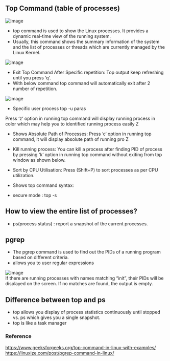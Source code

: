 ## Top Command (table of processes)

![image](https://user-images.githubusercontent.com/85761276/207924084-257a7489-1753-480a-be4a-a7f81019d491.png)

- top command is used to show the Linux processes. It provides a dynamic real-time view of the running system.
-  Usually, this command shows the summary information of the system and the list of processes or threads which are currently managed by the Linux Kernel. 

![image](https://user-images.githubusercontent.com/85761276/207924295-4c0489f5-347d-4ec1-91d0-167c09de2348.png)

- Exit Top Command After Specific repetition: Top output keep refreshing until you press ‘q‘. 
- With below command top command will automatically exit after 2 number of repetition.

![image](https://user-images.githubusercontent.com/85761276/207926184-aa76b7dc-fa51-4fef-9c84-7d2772ecad45.png)
- Specific user process
 top -u paras
 
 Press ‘z‘ option in running top command will display running process in color which may help you to identified running process easily Z 
- Shows Absolute Path of Processes: Press ‘c‘ option in running top command, it will display absolute path of running pro Z 
- Kill running process: You can kill a process after finding PID of process by pressing ‘k‘ option in running top command without exiting from top window as shown below. 
- Sort by CPU Utilisation: Press (Shift+P) to sort processes as per CPU utilization. 
- Shows top command syntax:

- secure mode : top -s

## How to view the entire list of processes?

- ps(process status) : report a snapshot of the current processes.

## pgrep
- The pgrep command is used to find out the PIDs of a running program based on different criteria.
- allows you to user regular expressions

![image](https://user-images.githubusercontent.com/85761276/207931436-90c14e68-9450-4913-8052-00befc021fc3.png) <br/>
If there are running processes with names matching “init”, their PIDs will be displayed on the screen. If no matches are found, the output is empty.

## Difference between top and ps
- top allows you display of process statistics continuously until stopped vs. ps which gives you a single snapshot.
- top is like a task manager

### Reference 
https://www.geeksforgeeks.org/top-command-in-linux-with-examples/ <br/>
https://linuxize.com/post/pgrep-command-in-linux/
